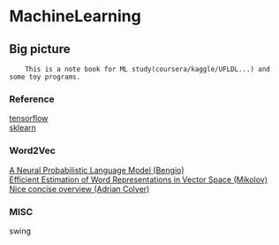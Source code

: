 MachineLearning
===============================

Big picture
------------------------------
		This is a note book for ML study(coursera/kaggle/UFLDL...) and some toy programs.

### Reference
[tensorflow]( https://www.tensorflow.org/)<br/>
[sklearn](http://scikit-learn.org/stable/index.html)<br/>

### Word2Vec
[A Neural Probabilistic Language Model (Bengio)](http://jmlr.org/papers/volume3/bengio03a/bengio03a.pdf)<br/>
[Efficient Estimation of Word Representations in Vector Space (Mikolov)](https://arxiv.org/pdf/1301.3781.pdf)<br/>
[Nice concise overview (Adrian Colyer)](https://blog.acolyer.org/2016/04/21/the-amazing-power-of-word-vectors/)<br/>

### MISC
swing
